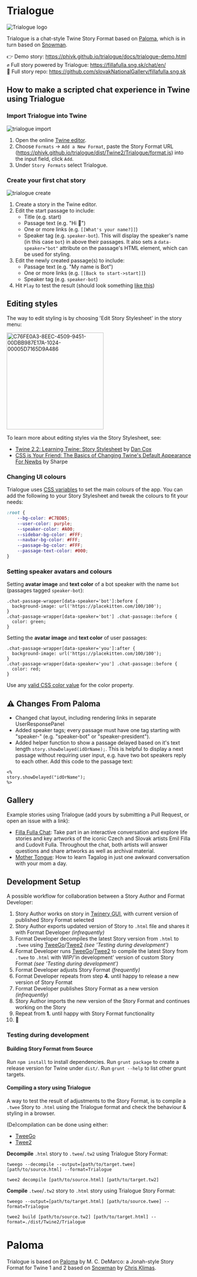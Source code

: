 # Trialogue

![Trialogue logo](src/icon.svg)

Trialogue is a chat-style Twine Story Format based on [Paloma](http://mcdemarco.net/tools/scree/paloma/), which is in turn based on [Snowman](https://github.com/videlais/snowman).

👉 Demo story: https://phivk.github.io/trialogue/docs/trialogue-demo.html <br>
✊ Full story powered by Trialogue: https://fillafulla.sng.sk/chat/en/ <br>
🤖 Full story repo: https://github.com/slovakNationalGallery/fillafulla.sng.sk <br>

## How to make a scripted chat experience in Twine using Trialogue

### Import Trialogue into Twine

![trialogue import](/docs/trialogue-import.gif)

1. Open the online [Twine editor](http://twinery.org/2/#!/stories).
2. Choose `Formats` -> `Add a New Format`, paste the Story Format URL (https://phivk.github.io/trialogue/dist/Twine2/Trialogue/format.js) into the input field, click `Add`.
3. Under `Story Formats` select Trialogue.

### Create your first chat story

![trialogue create](/docs/trialogue-create.gif)

1. Create a story in the Twine editor.
2. Edit the start passage to include:
   - Title (e.g. start)
   - Passage text (e.g. "Hi 👋")
   - One or more links (e.g. `[[What's your name?]]`)
   - Speaker tag (e.g. `speaker-bot`). This will display the speaker's name (in this case `bot`) in above their passages. It also sets a `data-speaker="bot"` attribute on the passage's HTML element, which can be used for styling.
3. Edit the newly created passage(s) to include:
   - Passage text (e.g. "My name is Bot")
   - One or more links (e.g. `[[Back to start->start]]`)
   - Speaker tag (e.g. `speaker-bot`)
4. Hit `Play` to test the result (should look something [like this](https://phivk.github.io/trialogue/docs/trialogue-demo.html))

## Editing styles

The way to edit styling is by choosing 'Edit Story Stylesheet' in the story menu:

<img width="264" alt="C76FE0A3-8EEC-4509-9451-00DBB987E17A-1024-00005D7165D9A486" src="https://user-images.githubusercontent.com/902958/152247576-b9073293-3a8d-42e6-b6fc-89be9c9b54b5.png">

To learn more about editing styles via the Story Stylesheet, see:
- [Twine 2.2: Learning Twine: Story Stylesheet](https://www.youtube.com/watch?v=GE_06UFb-O0) by [Dan Cox](https://github.com/videlais)
- [CSS is Your Friend: The Basics of Changing Twine's Default Appearance For Newbs](https://twinery.org/forum/discussion/1528/css-is-your-friend-the-basics-of-changing-twines-default-appearance-for-newbs) by Sharpe

### Changing UI colours

Trialogue uses [CSS variables](https://developer.mozilla.org/en-US/docs/Web/CSS/Using_CSS_custom_properties) to set the main colours of the app. You can add the following to your Story Stylesheet and tweak the colours to fit your needs:

```css
:root {
    --bg-color: #C7BDB5;
    --user-color: purple;
    --speaker-color: #A00;
    --sidebar-bg-color: #FFF;
    --navbar-bg-color: #FFF;
    --passage-bg-color: #FFF;
    --passage-text-color: #000;
}
```

### Setting speaker avatars and colours

Setting **avatar image** and **text color** of a bot speaker with the name `bot` (passages tagged `speaker-bot`):
```
.chat-passage-wrapper[data-speaker='bot']:before {
  background-image: url('https://placekitten.com/100/100');
}
.chat-passage-wrapper[data-speaker='bot'] .chat-passage::before {
  color: green;
}
```

Setting the **avatar image** and **text color** of user passages:
```
.chat-passage-wrapper[data-speaker='you']:after {
  background-image: url('https://placekitten.com/100/100');
}
.chat-passage-wrapper[data-speaker='you'] .chat-passage::before {
  color: red;
}
```

Use any [valid CSS color value](https://developer.mozilla.org/en-US/docs/Web/CSS/color) for the color property.

## ⚠️ Changes From Paloma

- Changed chat layout, including rendering links in separate UserResponsePanel
- Added speaker tags; every passage must have one tag starting with "speaker-" (e.g. "speaker-bot" or "speaker-president").
- Added helper function to show a passage delayed based on it's text length `story.showDelayed(idOrName);`. This is helpful to display a next passage without requiring user input, e.g. have two bot speakers reply to each other. Add this code to the passage text:

```
<%
story.showDelayed("idOrName");
%>
```

## Gallery

Example stories using Trialogue (add yours by submitting a Pull Request, or open an issue with a link):

- [Filla Fulla Chat](https://fillafulla.sng.sk/?lang=en#): Take part in an interactive conversation and explore life stories and key artworks of the iconic Czech and Slovak artists Emil Filla and Ľudovít Fulla. Throughout the chat, both artists will answer questions and share artworks as well as archival material.
- [Mother Tongue](https://2370.play.ifcomp.org/content/mother-tongue.html): How to learn Tagalog in just one awkward conversation with your mom a day.

## Development Setup

A possible workflow for collaboration between a Story Author and Format Developer:

1. Story Author works on story in [Twinery GUI](https://twinery.org/2/#!/stories), with current version of published Story Format selected
2. Story Author exports updated version of Story to `.html` file and shares it with Format Developer *(infrequently)*
3. Format Developer decompiles the latest Story version from `.html` to `.twee` using [TweeGo](https://www.motoslave.net/tweego/)/[Twee2](https://dan-q.github.io/twee2/) *(see 'Testing during development')*
4. Format Developer runs [TweeGo](https://www.motoslave.net/tweego/)/[Twee2](https://dan-q.github.io/twee2/) to compile the latest Story from `.twee` to `.html` with WIP/'in development' version of custom Story Format *(see 'Testing during development')*
5. Format Developer adjusts Story Format *(frequently)*
6. Format Developer repeats from step **4.** until happy to release a new version of Story Format
7. Format Developer publishes Story Format as a new version *(infrequently)*
8. Story Author imports the new version of the Story Format and continues working on the Story
9. Repeat from **1.** until happy with Story Format functionality
10. 🎉

### Testing during development

#### Building Story Format from Source

Run `npm install` to install dependencies.  Run `grunt package` to create a release version for Twine under `dist/`.  Run `grunt --help` to list other grunt targets.

#### Compiling a story using Trialogue

A way to test the result of adjustments to the Story Format, is to compile a `.twee` Story to `.html` using the Trialogue format and check the behaviour & styling in a browser.

(De)compilation can be done using either:

- [TweeGo](https://www.motoslave.net/tweego/)
- [Twee2](https://dan-q.github.io/twee2/)

**Decompile** `.html` story to `.twee`/`.tw2` using Trialogue Story Format:

```
tweego --decompile --output=[path/to/target.twee] [path/to/source.html] --format=Trialogue
```

```
twee2 decompile [path/to/source.html] [path/to/target.tw2]
```

**Compile** `.twee`/`.tw2` story to `.html` story using Trialogue Story Format:

```
tweego --output=[path/to/target.html] [path/to/source.twee] --format=Trialogue
```

```
twee2 build [path/to/source.tw2] [path/to/target.html] --format=./dist/Twine2/Trialogue
```

# Paloma

Trialogue is based on [Paloma](http://mcdemarco.net/tools/scree/paloma/) by M. C. DeMarco: a Jonah-style Story Format for Twine 1 and 2 based on [Snowman](https://github.com/videlais/snowman) by [Chris Klimas](https://github.com/klembot).
